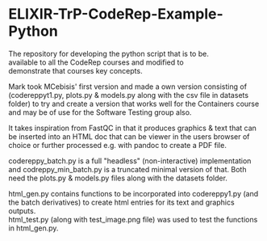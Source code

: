 # ELIXIR-TrP-CodeRep-Example-Python
The repository for developing the python script that is to be.  
available to all the CodeRep courses and modified to   
demonstrate that courses key concepts.    

Mark took  MCebisis' first version and made a own version consisting of  (codereppyt1.py, plots.py & models.py along with the csv file in datasets folder) to try and create a version that works well for the Containers course and may be of use for the Software Testing group also.

It takes inspiration from FastQC in that it produces graphics & text that can be inserted into an HTML doc that can be viewer in the users browser of choice or further processed e.g. with pandoc to create a PDF file.

codereppy_batch.py is a full "headless" (non-interactive) implementation and codreppy_min_batch.py is a truncated minimal version of that.
Both need the plots.py & models.py files along with the datasets folder.   

html_gen.py contains functions to be incorporated into codereppy1.py (and the batch derivatives) to create html entries for its text and graphics outputs.   
html_test.py (along with test_image.png file) was used to test the functions in html_gen.py.
